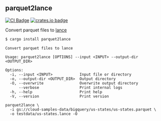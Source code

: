 ## parquet2lance

[CI]: https://github.com/haoxins/parquet2lance/actions/workflows/rust.yaml
[CI Badge]: https://github.com/haoxins/parquet2lance/actions/workflows/rust.yaml/badge.svg
[crates.io]: https://crates.io/crates/parquet2lance
[crates.io badge]: https://img.shields.io/crates/v/parquet2lance.svg

[![CI Badge]][CI]
[![crates.io badge]][crates.io]

Convert parquet files to [lance](https://github.com/eto-ai/lance)

```zsh
$ cargo install parquet2lance
```

```
Convert parquet files to lance

Usage: parquet2lance [OPTIONS] --input <INPUT> --output-dir <OUTPUT_DIR>

Options:
  -i, --input <INPUT>            Input file or directory
  -o, --output-dir <OUTPUT_DIR>  Output directory
  -O, --overwrite                Overwrite output directory
      --verbose                  Print internal logs
  -h, --help                     Print help
  -V, --version                  Print version
```

```
parquet2lance \
  -i gs://cloud-samples-data/bigquery/us-states/us-states.parquet \
  -o testdata/us-states.lance -O
```
